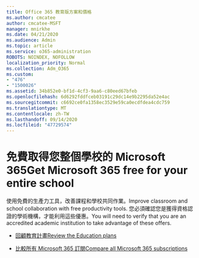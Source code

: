 ```yaml
---
title: Office 365 教育版方案和價格
ms.author: cmcatee
author: cmcatee-MSFT
manager: mnirkhe
ms.date: 04/21/2020
ms.audience: Admin
ms.topic: article
ms.service: o365-administration
ROBOTS: NOINDEX, NOFOLLOW
localization_priority: Normal
ms.collection: Adm_O365
ms.custom:
- "476"
- "1500026"
ms.assetid: 34b852e0-bf1d-4cf3-9aa6-c80eed67bfeb
ms.openlocfilehash: 6d6292fddfceb03191c29dc14e9b2295da52e4ac
ms.sourcegitcommit: c6692ce0fa1358ec3529e59ca0ecdfdea4cdc759
ms.translationtype: MT
ms.contentlocale: zh-TW
ms.lasthandoff: 09/14/2020
ms.locfileid: "47729574"
---
```

# <a name="get-microsoft-365-free-for-your-entire-school"></a><span data-ttu-id="716f1-102">免費取得您整個學校的 Microsoft 365</span><span class="sxs-lookup"><span data-stu-id="716f1-102">Get Microsoft 365 free for your entire school</span></span>

<span data-ttu-id="716f1-103">使用免費的生產力工具，改善課程和學校共同作業。</span><span class="sxs-lookup"><span data-stu-id="716f1-103">Improve classroom and school collaboration with free productivity tools.</span></span> <span data-ttu-id="716f1-104">您必須確認您是獲得資格認證的學術機構，才能利用這些優惠。</span><span class="sxs-lookup"><span data-stu-id="716f1-104">You will need to verify that you are an accredited academic institution to take advantage of these offers.</span></span>
  
- [<span data-ttu-id="716f1-105">回顧教育計畫</span><span class="sxs-lookup"><span data-stu-id="716f1-105">Review the Education plans</span></span>](https://products.office.com/academic/compare-office-365-education-plans)

- [<span data-ttu-id="716f1-106">比較所有 Microsoft 365 訂閱</span><span class="sxs-lookup"><span data-stu-id="716f1-106">Compare all Microsoft 365 subscriptions</span></span>](https://products.office.com/business/compare-more-office-365-for-business-plans)
